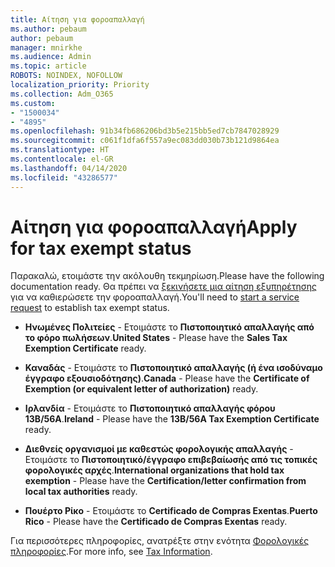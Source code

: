 ```yaml
---
title: Αίτηση για φοροαπαλλαγή
ms.author: pebaum
author: pebaum
manager: mnirkhe
ms.audience: Admin
ms.topic: article
ROBOTS: NOINDEX, NOFOLLOW
localization_priority: Priority
ms.collection: Adm_O365
ms.custom:
- "1500034"
- "4895"
ms.openlocfilehash: 91b34fb686206bd3b5e215bb5ed7cb7847028929
ms.sourcegitcommit: c061f1dfa6f557a9ec083dd030b73b121d9864ea
ms.translationtype: HT
ms.contentlocale: el-GR
ms.lasthandoff: 04/14/2020
ms.locfileid: "43286577"
---
```

# <a name="apply-for-tax-exempt-status"></a><span data-ttu-id="ab93a-102">Αίτηση για φοροαπαλλαγή</span><span class="sxs-lookup"><span data-stu-id="ab93a-102">Apply for tax exempt status</span></span>

<span data-ttu-id="ab93a-103">Παρακαλώ, ετοιμάστε την ακόλουθη τεκμηρίωση.</span><span class="sxs-lookup"><span data-stu-id="ab93a-103">Please have the following documentation ready.</span></span> <span data-ttu-id="ab93a-104">Θα πρέπει να [ξεκινήσετε μια αίτηση εξυπηρέτησης](https://docs.microsoft.com/office365/admin/contact-support-for-business-products) για να καθιερώσετε την φοροαπαλλαγή.</span><span class="sxs-lookup"><span data-stu-id="ab93a-104">You'll need to [start a service request](https://docs.microsoft.com/office365/admin/contact-support-for-business-products) to establish tax exempt status.</span></span>

- <span data-ttu-id="ab93a-105">**Ηνωμένες Πολιτείες** - Ετοιμάστε το **Πιστοποιητικό απαλλαγής από το φόρο πωλήσεων**.</span><span class="sxs-lookup"><span data-stu-id="ab93a-105">**United States** - Please have the **Sales Tax Exemption Certificate** ready.</span></span>

- <span data-ttu-id="ab93a-106">**Καναδάς** - Ετοιμάστε το **Πιστοποιητικό απαλλαγής (ή ένα ισοδύναμο έγγραφο εξουσιοδότησης)**.</span><span class="sxs-lookup"><span data-stu-id="ab93a-106">**Canada** - Please have the **Certificate of Exemption (or equivalent letter of authorization)** ready.</span></span>

- <span data-ttu-id="ab93a-107">**Ιρλανδία** - Ετοιμάστε το **Πιστοποιητικό απαλλαγής φόρου 13B/56A**.</span><span class="sxs-lookup"><span data-stu-id="ab93a-107">**Ireland** - Please have the **13B/56A Tax Exemption Certificate** ready.</span></span>

- <span data-ttu-id="ab93a-108">**Διεθνείς οργανισμοί με καθεστώς φορολογικής απαλλαγής** - Ετοιμάστε το **Πιστοποιητικό/έγγραφο επιβεβαίωσής από τις τοπικές φορολογικές αρχές**.</span><span class="sxs-lookup"><span data-stu-id="ab93a-108">**International organizations that hold tax exemption** - Please have the **Certification/letter confirmation from local tax authorities** ready.</span></span>

- <span data-ttu-id="ab93a-109">**Πουέρτο Ρίκο** - Ετοιμάστε το **Certificado de Compras Exentas**.</span><span class="sxs-lookup"><span data-stu-id="ab93a-109">**Puerto Rico** - Please have the **Certificado de Compras Exentas** ready.</span></span>

<span data-ttu-id="ab93a-110">Για περισσότερες πληροφορίες, ανατρέξτε στην ενότητα [Φορολογικές πληροφορίες](https://docs.microsoft.com/microsoft-365/commerce/billing-and-payments/tax-information?view=o365-worldwide).</span><span class="sxs-lookup"><span data-stu-id="ab93a-110">For more info, see [Tax Information](https://docs.microsoft.com/microsoft-365/commerce/billing-and-payments/tax-information?view=o365-worldwide).</span></span>
